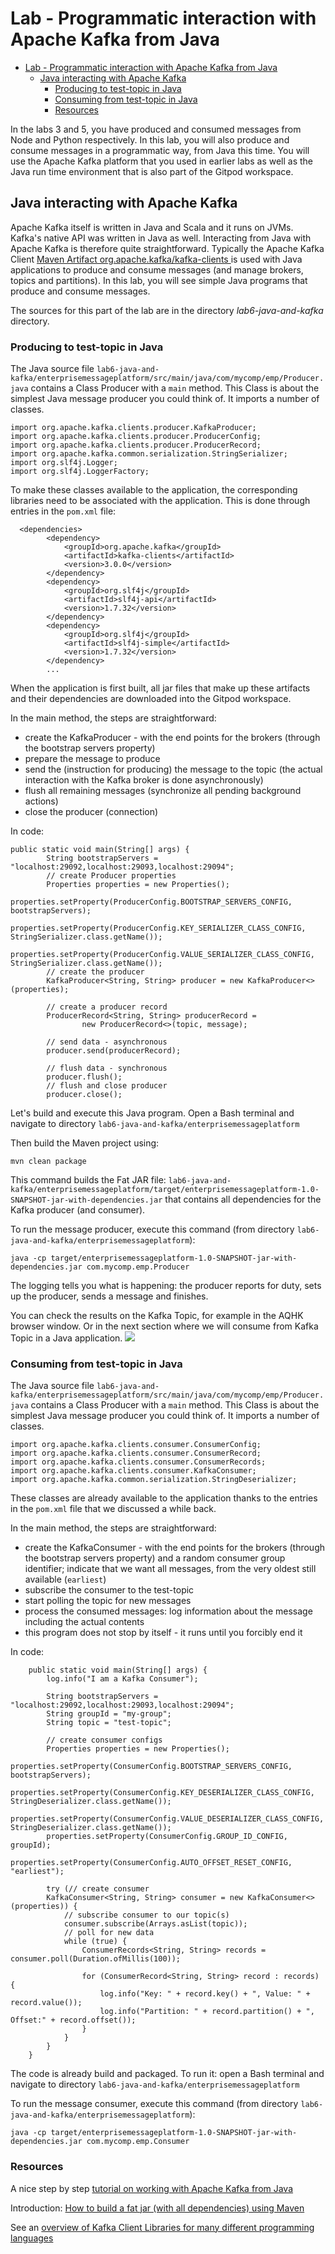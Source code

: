 # Lab - Programmatic interaction with Apache Kafka from Java

- [Lab - Programmatic interaction with Apache Kafka from Java](#lab---programmatic-interaction-with-apache-kafka-from-java)
  - [Java interacting with Apache Kafka](#java-interacting-with-apache-kafka)
    - [Producing to test-topic in Java](#producing-to-test-topic-in-java)
    - [Consuming from test-topic in Java](#consuming-from-test-topic-in-java)
    - [Resources](#resources)

In the labs 3 and 5, you have produced and consumed messages from Node and Python respectively. In this lab, you will also produce and consume messages in a programmatic way, from Java this time. You will use the Apache Kafka platform that you used in earlier labs as well as the Java run time environment that is also part of the Gitpod workspace. 

## Java interacting with Apache Kafka

Apache Kafka itself is written in Java and Scala and it runs on JVMs. Kafka's native API was written in Java as well. Interacting from Java with Apache Kafka is therefore quite straightforward. Typically the Apache Kafka Client [Maven Artifact org.apache.kafka/kafka-clients ](https://mvnrepository.com/artifact/org.apache.kafka/kafka-clients) is used with Java applications to produce and consume messages (and manage brokers, topics and partitions). In this lab, you will see simple Java programs that produce and consume messages.

The sources for this part of the lab are in the directory *lab6-java-and-kafka* directory.
### Producing to test-topic in Java

The Java source file `lab6-java-and-kafka/enterprisemessageplatform/src/main/java/com/mycomp/emp/Producer.java` contains a Class Producer with a `main` method. This Class is about the simplest Java message producer you could think of. It imports a number of classes. 

```
import org.apache.kafka.clients.producer.KafkaProducer;
import org.apache.kafka.clients.producer.ProducerConfig;
import org.apache.kafka.clients.producer.ProducerRecord;
import org.apache.kafka.common.serialization.StringSerializer;
import org.slf4j.Logger;
import org.slf4j.LoggerFactory;
```

To make these classes available to the application, the corresponding libraries need to be associated with the application. This is done through entries in the `pom.xml` file:

```
  <dependencies>
        <dependency>
            <groupId>org.apache.kafka</groupId>
            <artifactId>kafka-clients</artifactId>
            <version>3.0.0</version>
        </dependency>
        <dependency>
            <groupId>org.slf4j</groupId>
            <artifactId>slf4j-api</artifactId>
            <version>1.7.32</version>
        </dependency>
        <dependency>
            <groupId>org.slf4j</groupId>
            <artifactId>slf4j-simple</artifactId>
            <version>1.7.32</version>
        </dependency>
        ...
```

When the application is first built, all jar files that make up these artifacts and their dependencies are downloaded into the Gitpod workspace.

In the main method, the steps are straightforward:
* create the KafkaProducer - with the end points for the brokers (through the bootstrap servers property)
* prepare the message to produce
* send the (instruction for producing) the message to the topic (the actual interaction with the Kafka broker is done asynchronously)
* flush all remaining messages (synchronize all pending background actions)
* close the producer (connection)

In code:

```
public static void main(String[] args) {
        String bootstrapServers = "localhost:29092,localhost:29093,localhost:29094";
        // create Producer properties
        Properties properties = new Properties();
        properties.setProperty(ProducerConfig.BOOTSTRAP_SERVERS_CONFIG, bootstrapServers);
        properties.setProperty(ProducerConfig.KEY_SERIALIZER_CLASS_CONFIG, StringSerializer.class.getName());
        properties.setProperty(ProducerConfig.VALUE_SERIALIZER_CLASS_CONFIG, StringSerializer.class.getName());
        // create the producer
        KafkaProducer<String, String> producer = new KafkaProducer<>(properties);

        // create a producer record
        ProducerRecord<String, String> producerRecord =
                new ProducerRecord<>(topic, message);

        // send data - asynchronous
        producer.send(producerRecord);

        // flush data - synchronous
        producer.flush();
        // flush and close producer
        producer.close();
```        

Let's build and execute this Java program. Open a Bash terminal and navigate to directory `lab6-java-and-kafka/enterprisemessageplatform`

Then build the Maven project using:

```
mvn clean package
```

This command builds the Fat JAR file: `lab6-java-and-kafka/enterprisemessageplatform/target/enterprisemessageplatform-1.0-SNAPSHOT-jar-with-dependencies.jar` that contains all dependencies for the Kafka producer (and consumer).

To run the message producer, execute this command (from directory `lab6-java-and-kafka/enterprisemessageplatform`):

```
java -cp target/enterprisemessageplatform-1.0-SNAPSHOT-jar-with-dependencies.jar com.mycomp.emp.Producer
```

The logging tells you what is happening: the producer reports for duty, sets up the producer, sends a message and finishes.

You can check the results on the Kafka Topic, for example in the AQHK browser window. Or in the next section where we will consume from Kafka Topic in a Java application.
![](images/msg-from-java-inaqhk.png)

### Consuming from test-topic in Java

The Java source file `lab6-java-and-kafka/enterprisemessageplatform/src/main/java/com/mycomp/emp/Producer.java` contains a Class Producer with a `main` method. This Class is about the simplest Java message producer you could think of. It imports a number of classes. 

```
import org.apache.kafka.clients.consumer.ConsumerConfig;
import org.apache.kafka.clients.consumer.ConsumerRecord;
import org.apache.kafka.clients.consumer.ConsumerRecords;
import org.apache.kafka.clients.consumer.KafkaConsumer;
import org.apache.kafka.common.serialization.StringDeserializer;
```

These classes are already available to the application thanks to the entries in the `pom.xml` file that we discussed a while back.

In the main method, the steps are straightforward:
* create the KafkaConsumer - with the end points for the brokers (through the bootstrap servers property) and a random consumer group identifier; indicate that we want all messages, from the very oldest still available (`earliest`)
* subscribe the consumer to the test-topic
* start polling the topic for new messages
* process the consumed messages: log information about the message including the actual contents
* this program does not stop by itself - it runs until you forcibly end it

In code:

```
    public static void main(String[] args) {
        log.info("I am a Kafka Consumer");

        String bootstrapServers = "localhost:29092,localhost:29093,localhost:29094";
        String groupId = "my-group";
        String topic = "test-topic";

        // create consumer configs
        Properties properties = new Properties();
        properties.setProperty(ConsumerConfig.BOOTSTRAP_SERVERS_CONFIG, bootstrapServers);
        properties.setProperty(ConsumerConfig.KEY_DESERIALIZER_CLASS_CONFIG, StringDeserializer.class.getName());
        properties.setProperty(ConsumerConfig.VALUE_DESERIALIZER_CLASS_CONFIG, StringDeserializer.class.getName());
        properties.setProperty(ConsumerConfig.GROUP_ID_CONFIG, groupId);
        properties.setProperty(ConsumerConfig.AUTO_OFFSET_RESET_CONFIG, "earliest");

        try (// create consumer
        KafkaConsumer<String, String> consumer = new KafkaConsumer<>(properties)) {
            // subscribe consumer to our topic(s)
            consumer.subscribe(Arrays.asList(topic));
            // poll for new data
            while (true) {
                ConsumerRecords<String, String> records = consumer.poll(Duration.ofMillis(100));

                for (ConsumerRecord<String, String> record : records) {
                    log.info("Key: " + record.key() + ", Value: " + record.value());
                    log.info("Partition: " + record.partition() + ", Offset:" + record.offset());
                }
            }
        }
    }
```        

The code is already build and packaged. To run it: open a Bash terminal and navigate to directory `lab6-java-and-kafka/enterprisemessageplatform`

To run the message consumer, execute this command (from directory `lab6-java-and-kafka/enterprisemessageplatform`):

```
java -cp target/enterprisemessageplatform-1.0-SNAPSHOT-jar-with-dependencies.jar com.mycomp.emp.Consumer
```


### Resources

A nice step by step [tutorial on working with Apache Kafka from Java](https://www.conduktor.io/kafka/java-kafka-programming/) 

Introduction: [How to build a fat jar (with all dependencies) using Maven](https://jenkov.com/tutorials/maven/maven-build-fat-jar.html)

See an [overview of Kafka Client Libraries for many different programming languages](https://cwiki.apache.org/confluence/display/KAFKA/Clients)